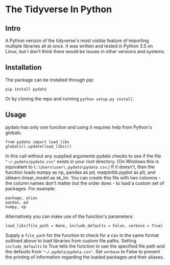 # The Tidyverse In Python

## Intro

A Python version of the tidyverse's most visible feature of importing multiple libraries all at once. It was written and tested in Python 3.5 on Linux, but I don't think there would be issues in other versions and systems.

## Installation

The package can be installed through pip:

`pip install pydato`

Or by cloning the repo and running `python setup.py install`.

## Usage

pydato has only one function and using it requires help from Python's globals.

```
from pydato import load_libs
globals().update(load_libs())
```

In this call without any supplied arguments pydato checks to see if the file `"~/.pydato/pydato.csv"` exists in your root directory. (On Windows this is equivalent to `C:\Users\user\.pydato\pydato.csv`.) If it doesn't, then the function loads numpy as np, pandas as pd, matplotlib.pyplot as plt, and sklearn.linear_model as sk_lm. You can create this file with two columns - the column names don't matter but the order does - to load a custom set of packages. For example:

```
package, alias
pandas, pd
numpy, np
```

Alternatively you can make use of the function's parameters:

`load_libs(file_path = None, include_defaults = False, verbose = True)`

Supply a `file_path` for the function to check for a csv in the same format outlined above to load libraries from custom file paths. Setting `include_defaults` to True tells the function to use the specified file path and the defaults from `"~/.pydata/pydata.csv"`. Set `verbose` to False to prevent the printing of information regarding the loaded packages and their aliases. 


